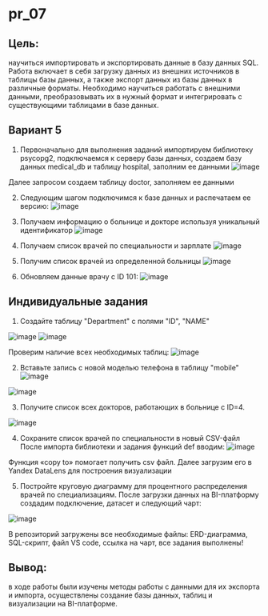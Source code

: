 # pr_07
## Цель: 
научиться импортировать и экспортировать данные в базу данных SQL. Работа включает в себя загрузку данных из внешних источников в таблицы базы данных, а также экспорт данных из базы данных в различные форматы. Необходимо научиться работать с внешними данными, преобразовывать их в нужный формат и интегрировать с существующими таблицами в базе данных.
## Вариант 5
1.	Первоначально для выполнения заданий импортируем библиотеку psycopg2, подключаемся к серверу базы данных, создаем базу данных medical_db и таблицу hospital, заполним ее данными
 ![image](https://github.com/user-attachments/assets/6646c0f4-c23d-4842-ae13-dfb102dabab5)

Далее запросом создаем таблицу doctor, заполняем ее данными

2.	Следующим шагом подключимся к базе данных и распечатаем ее версию:
 ![image](https://github.com/user-attachments/assets/2ca07e29-a8db-4003-b54e-f242f3baa562)


3.	Получаем информацию о больнице и докторе используя уникальный идентификатор
 ![image](https://github.com/user-attachments/assets/092c3efa-5b20-4054-9201-9c0f2ce9eb84)


4.	Получаем список врачей по специальности и зарплате
![image](https://github.com/user-attachments/assets/636ee0ee-f78f-445a-b8b7-7d40229722aa)
 

5.	Получим список врачей из определенной больницы 
 ![image](https://github.com/user-attachments/assets/4b8098bf-fa0c-49b1-bc2b-269315a78864)


6.	Обновляем данные врачу с ID 101:
 ![image](https://github.com/user-attachments/assets/212f38b7-bcdc-4e44-bd74-43f7a8565327)


## Индивидуальные задания
1.	Создайте таблицу "Department" с полями "ID", "NAME"
 
 ![image](https://github.com/user-attachments/assets/303dc7e4-0ef3-469c-bc40-8ddd8151f358)
 ![image](https://github.com/user-attachments/assets/48762b08-0b74-40a8-b2bc-08ae5268cf40)


Проверим наличие всех необходимых таблиц:
 ![image](https://github.com/user-attachments/assets/54b5d34f-1534-481b-b503-2d7ba2fdf24b)

2.	Вставьте запись с новой моделью телефона в таблицу "mobile"
 ![image](https://github.com/user-attachments/assets/d40370dd-bfb7-4db1-bb31-f5d874a0f3e2)

 ![image](https://github.com/user-attachments/assets/19dd1b4e-695f-4751-94d9-808b56f15523)



3.	Получите список всех докторов, работающих в больнице с ID=4.
 
![image](https://github.com/user-attachments/assets/b47f44dc-00e9-485a-9285-665cdb99029b)

4.	Сохраните список врачей по специальности в новый CSV-файл
После импорта библиотеки и задания функций def вводим:
 ![image](https://github.com/user-attachments/assets/8eeb7474-6eb5-4b2a-a2a3-08dc93179be9)

Функция «copy to» помогает получить csv файл. Далее загрузим его в Yandex DataLens для построения визуализации

5.	Постройте круговую диаграмму для процентного распределения врачей по специализациям.
После загрузки данных на BI-платформу создадим подключение, датасет и следующий чарт:
 
![image](https://github.com/user-attachments/assets/3969644c-ef41-45bc-8a27-9575444a2aff)

В репозиторий загружены все необходимые файлы: ERD-диаграмма, SQL-скрипт, файл VS code, ссылка на чарт, все задания выполнены!

## Вывод: 
в ходе работы были изучены методы работы с данными для их экспорта и импорта, осуществлены создание базы данных, таблиц и визуализации на BI-платформе.
